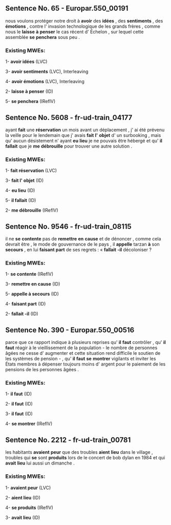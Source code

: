 ## Sentence No. 65 - Europar.550_00191
nous voulons protéger notre droit à **avoir** des **idées** , des **sentiments** , des **émotions** , contre l' invasion technologique de les grands frères , comme nous le **laisse** **à** **penser** le cas récent d' Échelon , sur lequel cette assemblée **se** **penchera** sous peu . 
### Existing MWEs: 
1- **avoir idées** (LVC)

3- **avoir sentiments** (LVC), Interleaving 

4- **avoir émotions** (LVC), Interleaving 

2- **laisse à penser** (ID)

5- **se penchera** (IReflV)

## Sentence No. 5608 - fr-ud-train_04177
ayant **fait** une **réservation** un mois avant un déplacement , j' ai été prévenu la veille pour le lendemain que j' avais **fait** **l'** **objet** d' un surbooking , mais qu' aucun désistement n' ayant **eu** **lieu** je ne pouvais être hébergé et qu' **il** **fallait** que je **me** **débrouille** pour trouver une autre solution . 
### Existing MWEs: 
1- **fait réservation** (LVC)

3- **fait l' objet** (ID)

4- **eu lieu** (ID)

5- **il fallait** (ID)

2- **me débrouille** (IReflV)

## Sentence No. 9546 - fr-ud-train_08115
il ne **se** **contente** pas de **remettre** **en** **cause** et de dénoncer , comme cela devrait être , le mode de gouvernance de le pays , il **appelle** tarzan **à** son **secours** , en lui **faisant** **part** de ses regrets : « **fallait** **-il** décoloniser ? 
### Existing MWEs: 
1- **se contente** (IReflV)

3- **remettre en cause** (ID)

5- **appelle à secours** (ID)

4- **faisant part** (ID)

2- **fallait -il** (ID)

## Sentence No. 390 - Europar.550_00516
parce que ce rapport indique à plusieurs reprises qu' **il** **faut** contrôler , qu' **il** **faut** réagir à le vieillissement de la population - le nombre de personnes âgées ne cesse d' augmenter et cette situation rend difficile le soutien de les systèmes de pension - , qu' **il** **faut** **se** **montrer** vigilants et inviter les États membres à dépenser toujours moins d' argent pour le paiement de les pensions de les personnes âgées . 
### Existing MWEs: 
1- **il faut** (ID)

2- **il faut** (ID)

3- **il faut** (ID)

4- **se montrer** (IReflV)

## Sentence No. 2212 - fr-ud-train_00781
les habitants **avaient** **peur** que des troubles **aient** **lieu** dans le village , troubles qui **se** sont **produits** lors de le concert de bob dylan en 1984 et qui **avait** **lieu** lui aussi un dimanche . 
### Existing MWEs: 
1- **avaient peur** (LVC)

2- **aient lieu** (ID)

4- **se produits** (IReflV)

3- **avait lieu** (ID)

